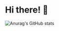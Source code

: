 # Hi there! 👾

![Anurag's GitHub stats](https://github-readme-stats.vercel.app/api?username=cosmopolitan72&show_icons=true&theme=github_dark)


